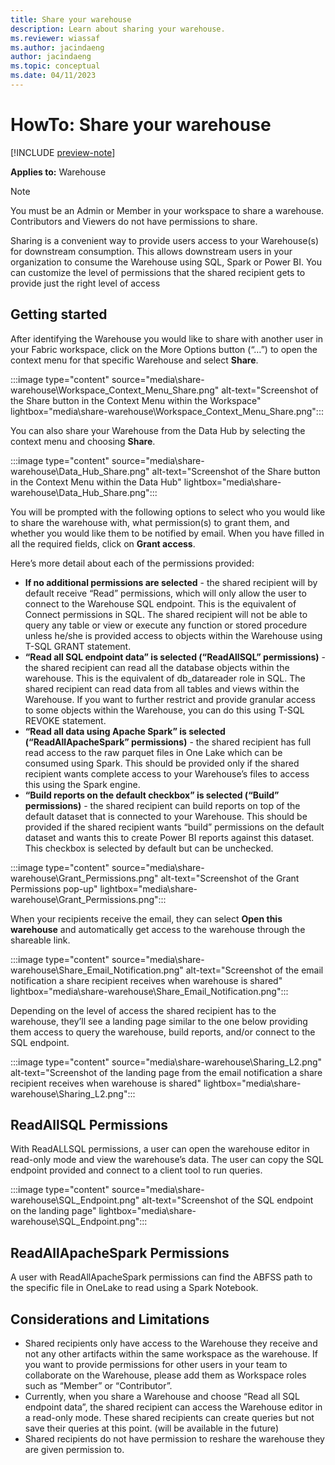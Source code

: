 ```yaml
---
title: Share your warehouse
description: Learn about sharing your warehouse.
ms.reviewer: wiassaf
ms.author: jacindaeng
author: jacindaeng
ms.topic: conceptual
ms.date: 04/11/2023
---
```


# HowTo: Share your warehouse

[!INCLUDE [preview-note](../includes/preview-note.md)]

**Applies to:** Warehouse 

> [!NOTE]  
> You must be an Admin or Member in your workspace to share a warehouse. Contributors and Viewers do not have permissions to share. 

Sharing is a convenient way to provide users access to your Warehouse(s) for downstream consumption. 
This allows downstream users in your organization to consume the Warehouse using SQL, Spark or Power BI. 
You can customize the level of permissions that the shared recipient gets to provide just the right level of access

## Getting started
After identifying the Warehouse you would like to share with another user in your Fabric workspace, 
click on the More Options button (“…”) to open the context menu for that specific Warehouse and select **Share**.

:::image type="content" source="media\share-warehouse\Workspace_Context_Menu_Share.png" alt-text="Screenshot of the Share button in the Context Menu within the Workspace" lightbox="media\share-warehouse\Workspace_Context_Menu_Share.png":::

You can also share your Warehouse from the Data Hub by selecting the context menu and choosing **Share**.

:::image type="content" source="media\share-warehouse\Data_Hub_Share.png" alt-text="Screenshot of the Share button in the Context Menu within the Data Hub" lightbox="media\share-warehouse\Data_Hub_Share.png":::

You will be prompted with the following options to select who you would like to share the warehouse with, what permission(s) to grant them, and whether you would like them to be notified by email. 
When you have filled in all the required fields, click on **Grant access**. 

Here’s more detail about each of the permissions provided:

- **If no additional permissions are selected** - the shared recipient will by default receive “Read” permissions, which will only allow the user to connect to the Warehouse SQL endpoint. This is the equivalent of Connect permissions in SQL. The shared recipient will not be able to query any table or view or execute any function or stored procedure unless he/she is provided access to objects within the Warehouse using T-SQL GRANT statement. 
- **“Read all SQL endpoint data” is selected (“ReadAllSQL” permissions)** - the shared recipient can read all the database objects within the warehouse. This is the equivalent of db_datareader role in SQL. The shared recipient can read data from all tables and views within the Warehouse. If you want to further restrict and provide granular access to some objects within the Warehouse, you can do this using T-SQL REVOKE statement. 
- **“Read all data using Apache Spark” is selected (“ReadAllApacheSpark” permissions)** - the shared recipient has full read access to the raw parquet files in One Lake which can be consumed using Spark.  This should be provided only if the shared recipient wants complete access to your Warehouse’s files to access this using the Spark engine.
- **“Build reports on the default checkbox” is selected (“Build” permissions)** - the shared recipient can build reports on top of the default dataset that is connected to your Warehouse. This should be provided if the shared recipient wants “build” permissions on the default dataset and wants this to create Power BI reports against this dataset. This checkbox is selected by default but can be unchecked.   

:::image type="content" source="media\share-warehouse\Grant_Permissions.png" alt-text="Screenshot of the Grant Permissions pop-up" lightbox="media\share-warehouse\Grant_Permissions.png":::

When your recipients receive the email, they can select **Open this warehouse** and automatically get access to the warehouse through the shareable link. 

:::image type="content" source="media\share-warehouse\Share_Email_Notification.png" alt-text="Screenshot of the email notification a share recipient receives when warehouse is shared" lightbox="media\share-warehouse\Share_Email_Notification.png":::

Depending on the level of access the shared recipient has to the warehouse, they’ll see a landing page similar to the one below providing them access to query the warehouse, build reports, and/or connect to the SQL endpoint. 

:::image type="content" source="media\share-warehouse\Sharing_L2.png" alt-text="Screenshot of the landing page from the email notification a share recipient receives when warehouse is shared" lightbox="media\share-warehouse\Sharing_L2.png":::

## ReadAllSQL Permissions
With ReadALLSQL permissions, a user can open the warehouse editor in read-only mode and view the warehouse’s data. The user can copy the SQL endpoint provided and connect to a client tool to run queries. 

:::image type="content" source="media\share-warehouse\SQL_Endpoint.png" alt-text="Screenshot of the SQL endpoint on the landing page" lightbox="media\share-warehouse\SQL_Endpoint.png":::

## ReadAllApacheSpark Permissions
A user with ReadAllApacheSpark permissions can find the ABFSS path to the specific file in OneLake to read using a Spark Notebook. 

## Considerations and Limitations
- Shared recipients only have access to the Warehouse they receive and not any other artifacts within the same workspace as the warehouse. If you want to provide permissions for other users in your team to collaborate on the Warehouse, please add them as Workspace roles such as “Member” or “Contributor”. 
- Currently, when you share a Warehouse and choose “Read all SQL endpoint data”, the shared recipient can access the Warehouse editor in a read-only mode. These shared recipients can create queries but not save their queries at this point. (will be available in the future)
- Shared recipients do not have permission to reshare the warehouse they are given permission to. 

